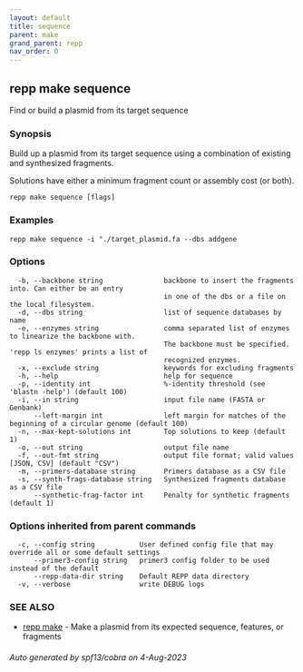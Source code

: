 ```yaml
---
layout: default
title: sequence
parent: make
grand_parent: repp
nav_order: 0
---
```

## repp make sequence

Find or build a plasmid from its target sequence

### Synopsis

Build up a plasmid from its target sequence using a combination of existing and
synthesized fragments.

Solutions have either a minimum fragment count or assembly cost (or both).

```
repp make sequence [flags]
```

### Examples

```
repp make sequence -i "./target_plasmid.fa --dbs addgene
```

### Options

```
  -b, --backbone string               backbone to insert the fragments into. Can either be an entry 
                                      in one of the dbs or a file on the local filesystem.
  -d, --dbs string                    list of sequence databases by name
  -e, --enzymes string                comma separated list of enzymes to linearize the backbone with.
                                      The backbone must be specified. 'repp ls enzymes' prints a list of
                                      recognized enzymes.
  -x, --exclude string                keywords for excluding fragments
  -h, --help                          help for sequence
  -p, --identity int                  %-identity threshold (see 'blastn -help') (default 100)
  -i, --in string                     input file name (FASTA or Genbank)
      --left-margin int               left margin for matches of the beginning of a circular genome (default 100)
  -n, --max-kept-solutions int        Top solutions to keep (default 1)
  -o, --out string                    output file name
  -f, --out-fmt string                output file format; valid values [JSON, CSV] (default "CSV")
  -m, --primers-database string       Primers database as a CSV file
  -s, --synth-frags-database string   Synthesized fragments database as a CSV file
      --synthetic-frag-factor int     Penalty for synthetic fragments (default 1)
```

### Options inherited from parent commands

```
  -c, --config string           User defined config file that may override all or some default settings
      --primer3-config string   primer3 config folder to be used instead of the default
      --repp-data-dir string    Default REPP data directory
  -v, --verbose                 write DEBUG logs
```

### SEE ALSO

* [repp make](repp_make)	 - Make a plasmid from its expected sequence, features, or fragments

###### Auto generated by spf13/cobra on 4-Aug-2023
